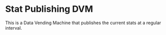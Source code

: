 # Stat Publishing DVM

This is a Data Vending Machine that publishes the current stats at a regular interval. 

